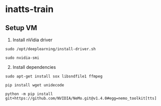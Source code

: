 # inatts-train

## Setup VM

1. Install nVidia driver
```
sudo /opt/deeplearning/install-driver.sh
```
```
sudo nvidia-smi
```

2. Install dependencies
```
sudo apt-get install sox libsndfile1 ffmpeg
```
```
pip install wget unidecode
```
```
python -m pip install git+https://github.com/NVIDIA/NeMo.git@v1.4.0#egg=nemo_toolkit[tts]
```

